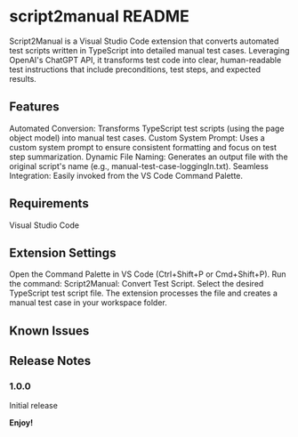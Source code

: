 # script2manual README

Script2Manual is a Visual Studio Code extension that converts automated test scripts written in TypeScript into detailed manual test cases. Leveraging OpenAI's ChatGPT API, it transforms test code into clear, human-readable test instructions that include preconditions, test steps, and expected results.

## Features

Automated Conversion: Transforms TypeScript test scripts (using the page object model) into manual test cases.
Custom System Prompt: Uses a custom system prompt to ensure consistent formatting and focus on test step summarization.
Dynamic File Naming: Generates an output file with the original script's name (e.g., manual-test-case-loggingIn.txt).
Seamless Integration: Easily invoked from the VS Code Command Palette.

## Requirements

Visual Studio Code

## Extension Settings

Open the Command Palette in VS Code (Ctrl+Shift+P or Cmd+Shift+P).
Run the command: Script2Manual: Convert Test Script.
Select the desired TypeScript test script file.
The extension processes the file and creates a manual test case in your workspace folder.

## Known Issues

## Release Notes

### 1.0.0

Initial release

**Enjoy!**
